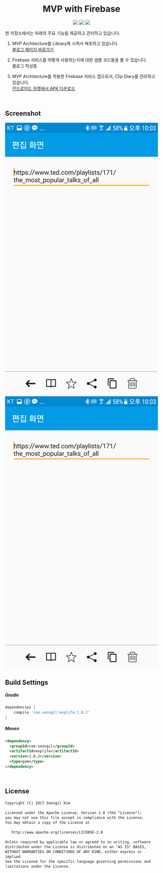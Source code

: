 <h1 align="center">MVP with Firebase</h1>

<p align="center">
  <a href="http://developer.android.com/index.html"><img src="https://img.shields.io/badge/platform-android-green.svg?style=flat-square"></a>
  <a href="https://android-arsenal.com/api?level=14"><img src="https://img.shields.io/badge/API-7%2B-brightgreen.svg?style=flat-square"></a>
  <a href="https://github.com/allsoft777/MVP-with-Firebase/blob/master/LICENSE"><img src="https://img.shields.io/badge/license-APACHE-blue.svg?style=flat-square"></a>
</p>


현 저장소에서는 아래의 주요 기능을 제공하고 관리하고 있습니다.

1. MVP Architecture를 Library화 시켜서 배포하고 있습니다.<br>
   [블로그 페이지 바로가기](http://softwaree.tistory.com/10)

2. Firebase 서비스를 어떻게 사용하는지에 대한 샘플 코드들을 볼 수 있습니다.<br>
   블로그 작성중

3. MVP Architecture를 적용한 Firebase 서비스 앱으로서, Clip Diary를 관리하고 있습니다.<br>
   [안드로이드 마켓에서 APK 다운로드](https://play.google.com/store/apps/details?id=com.seongil.mvplife.sample)

<br>

## Screenshot
![](./materials/clipdetailview.png)
![](./materials/clipdetailview.png)


## Build Settings

##### Gradle
```groovy
dependencies {
    compile 'com.seongil:mvplife:1.0.2'
}
```
##### Maven
```xml
<dependency>
  <groupId>com.seongil</groupId>
  <artifactId>mvplife</artifactId>
  <version>1.0.2</version>
  <type>pom</type>
</dependency>
```
<br>

License
-------

    Copyright (C) 2017 Seongil Kim

    Licensed under the Apache License, Version 2.0 (the "License");
    you may not use this file except in compliance with the License.
    You may obtain a copy of the License at

       http://www.apache.org/licenses/LICENSE-2.0

    Unless required by applicable law or agreed to in writing, software
    distributed under the License is distributed on an "AS IS" BASIS,
    WITHOUT WARRANTIES OR CONDITIONS OF ANY KIND, either express or implied.
    See the License for the specific language governing permissions and
    limitations under the License.
